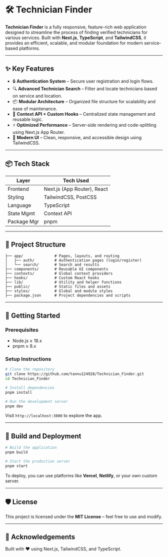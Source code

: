 # 🛠️ Technician Finder

**Technician Finder** is a fully responsive, feature-rich web application designed to streamline the process of finding verified technicians for various services. Built with **Next.js**, **TypeScript**, and **TailwindCSS**, it provides an efficient, scalable, and modular foundation for modern service-based platforms.

---

## ✨ Key Features

- 🔒 **Authentication System** – Secure user registration and login flows.
- 🔍 **Advanced Technician Search** – Filter and locate technicians based on service and location.
- 📦 **Modular Architecture** – Organized file structure for scalability and ease of maintenance.
- 🧠 **Context API + Custom Hooks** – Centralized state management and reusable logic.
- ⚡ **Optimized Performance** – Server-side rendering and code-splitting using Next.js App Router.
- 💅 **Modern UI** – Clean, responsive, and accessible design using TailwindCSS.

---

## 📦 Tech Stack

| Layer         | Tech Used                |
|---------------|---------------------------|
| Frontend      | Next.js (App Router), React |
| Styling       | TailwindCSS, PostCSS     |
| Language      | TypeScript               |
| State Mgmt    | Context API              |
| Package Mgr   | pnpm                     |

---

## 📁 Project Structure

```
├── app/              # Pages, layouts, and routing
│   ├── auth/         # Authentication pages (login/register)
│   └── search/       # Search and results
├── components/       # Reusable UI components
├── contexts/         # Global context providers
├── hooks/            # Custom React hooks
├── lib/              # Utility and helper functions
├── public/           # Static files and assets
├── styles/           # Global and module styles
├── package.json      # Project dependencies and scripts
```

---

## 🚀 Getting Started

### Prerequisites
- Node.js ≥ 18.x
- pnpm ≥ 8.x

### Setup Instructions

```bash
# Clone the repository
git clone https://github.com/tannu124928/Technician_Finder.git
cd Technician_Finder

# Install dependencies
pnpm install

# Run the development server
pnpm dev
```

Visit `http://localhost:3000` to explore the app.

---

## 🧪 Build and Deployment

```bash
# Build the application
pnpm build

# Start the production server
pnpm start
```

To deploy, you can use platforms like **Vercel**, **Netlify**, or your own custom server.

---

## 🛡 License

This project is licensed under the **MIT License** – feel free to use and modify.

---

## 🙌 Acknowledgements

Built with ❤️ using Next.js, TailwindCSS, and TypeScript.
